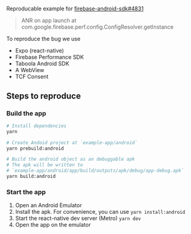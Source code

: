 #

Reproducable example for [firebase-android-sdk#4831](https://github.com/firebase/firebase-android-sdk/issues/4831)

> ANR on app launch at com.google.firebase.perf.config.ConfigResolver.getInstance

To reproduce the bug we use

- Expo (react-native)
- Firebase Performance SDK
- Taboola Android SDK
- A WebView
- TCF Consent

## Steps to reproduce

### Build the app

```sh
# Install dependencies
yarn

# Create Andoid project at `example-app/android`
yarn prebuild:android

# Build the android object as an debuggable apk
# The apk will be written to
# `example-app/android/app/build/outputs/apk/debug/app-debug.apk`
yarn build:android
```

### Start the app

1. Open an Android Emulator
1. Install the apk. For convenience, you can use `yarn install:android`
1. Start the react-native dev server (Metro) `yarn dev`
1. Open the app on the emulator
